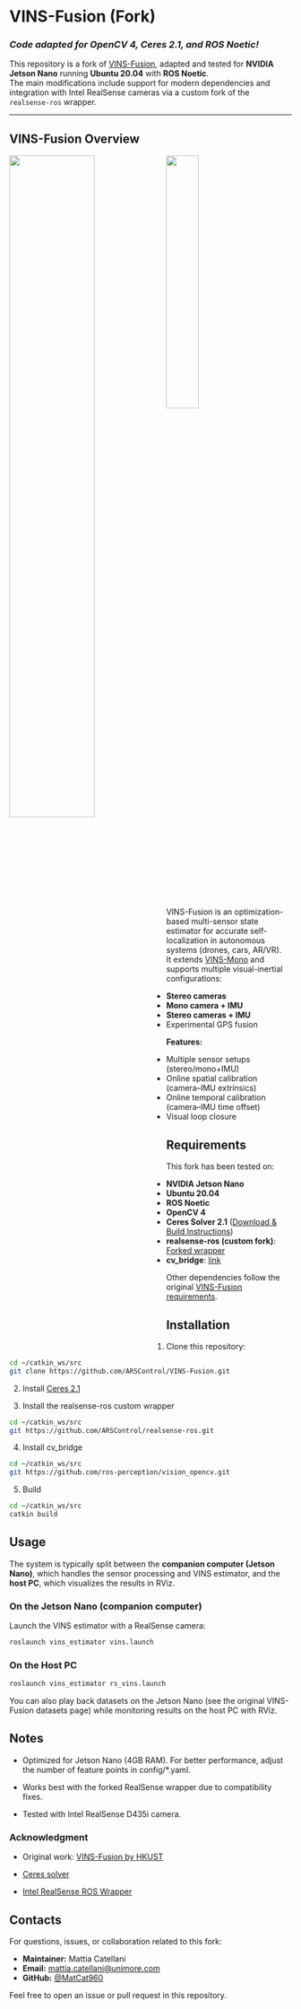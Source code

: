 # VINS-Fusion (Fork)

### *Code adapted for OpenCV 4, Ceres 2.1, and ROS Noetic!*

This repository is a fork of [VINS-Fusion](https://github.com/HKUST-Aerial-Robotics/VINS-Fusion), adapted and tested for **NVIDIA Jetson Nano** running **Ubuntu 20.04** with **ROS Noetic**.  
The main modifications include support for modern dependencies and integration with Intel RealSense cameras via a custom fork of the `realsense-ros` wrapper.

---

## VINS-Fusion Overview
<img src="https://github.com/HKUST-Aerial-Robotics/VINS-Fusion/blob/master/support_files/image/vins_logo.png" width = 55% height = 55% div align=left />
<img src="https://github.com/HKUST-Aerial-Robotics/VINS-Fusion/blob/master/support_files/image/kitti.png" width = 34% height = 34% div align=center />

VINS-Fusion is an optimization-based multi-sensor state estimator for accurate self-localization in autonomous systems (drones, cars, AR/VR).  
It extends [VINS-Mono](https://github.com/HKUST-Aerial-Robotics/VINS-Mono) and supports multiple visual-inertial configurations:
- **Stereo cameras**  
- **Mono camera + IMU**  
- **Stereo cameras + IMU**  
- Experimental GPS fusion  

**Features:**
- Multiple sensor setups (stereo/mono+IMU)  
- Online spatial calibration (camera–IMU extrinsics)  
- Online temporal calibration (camera–IMU time offset)  
- Visual loop closure  



## Requirements

This fork has been tested on:

- **NVIDIA Jetson Nano**  
- **Ubuntu 20.04**  
- **ROS Noetic**  
- **OpenCV 4**  
- **Ceres Solver 2.1** ([Download & Build Instructions](http://ceres-solver.org/installation.html))
- **realsense-ros (custom fork)**: [Forked wrapper](https://github.com/ARSControl/realsense-ros.git)
- **cv_bridge**: [link](https://github.com/ros-perception/vision_opencv.git)  

Other dependencies follow the original [VINS-Fusion requirements](https://github.com/HKUST-Aerial-Robotics/VINS-Fusion).



## Installation

1. Clone this repository:
```bash
cd ~/catkin_ws/src
git clone https://github.com/ARSControl/VINS-Fusion.git
```

2. Install [Ceres 2.1](https://ceres-solver.googlesource.com/ceres-solver/+/refs/tags/2.1.0)

3. Install the realsense-ros custom wrapper
```bash
cd ~/catkin_ws/src
git https://github.com/ARSControl/realsense-ros.git
```

4. Install cv_bridge
```bash
cd ~/catkin_ws/src
git https://github.com/ros-perception/vision_opencv.git
```

5. Build
```bash
cd ~/catkin_ws/src
catkin build
```
   

## Usage

The system is typically split between the **companion computer (Jetson Nano)**, which handles the sensor processing and VINS estimator, and the **host PC**, which visualizes the results in RViz.  

### On the Jetson Nano (companion computer)
Launch the VINS estimator with a RealSense camera:
```bash
roslaunch vins_estimator vins.launch
```

### On the Host PC
```bash
roslaunch vins_estimator rs_vins.launch
```

You can also play back datasets on the Jetson Nano (see the original VINS-Fusion datasets page) while monitoring results on the host PC with RViz.


## Notes
- Optimized for Jetson Nano (4GB RAM). For better performance, adjust the number of feature points in config/*.yaml.

- Works best with the forked RealSense wrapper due to compatibility fixes.

- Tested with Intel RealSense D435i camera.


### Acknowledgment

- Original work: [VINS-Fusion by HKUST](https://github.com/HKUST-Aerial-Robotics/VINS-Fusion)

- [Ceres solver](http://ceres-solver.org/index.html)

- [Intel RealSense ROS Wrapper](https://github.com/IntelRealSense/realsense-ros)

## Contacts

For questions, issues, or collaboration related to this fork:  

- **Maintainer:** Mattia Catellani
- **Email:** mattia.catellani@unimore.com  
- **GitHub:** [@MatCat960](https://github.com/MatCat960)  

Feel free to open an issue or pull request in this repository.